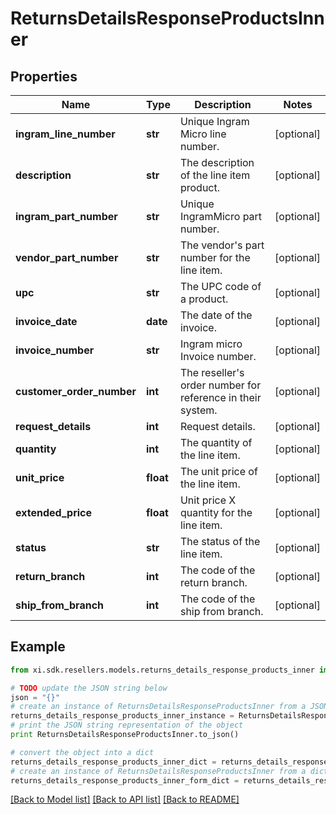 # ReturnsDetailsResponseProductsInner


## Properties

Name | Type | Description | Notes
------------ | ------------- | ------------- | -------------
**ingram_line_number** | **str** | Unique Ingram Micro line number. | [optional] 
**description** | **str** | The description of the line item product. | [optional] 
**ingram_part_number** | **str** | Unique IngramMicro part number. | [optional] 
**vendor_part_number** | **str** | The vendor&#39;s part number for the line item. | [optional] 
**upc** | **str** | The UPC code of a product. | [optional] 
**invoice_date** | **date** | The date of the invoice. | [optional] 
**invoice_number** | **str** | Ingram micro Invoice number. | [optional] 
**customer_order_number** | **int** | The reseller&#39;s order number for reference in their system. | [optional] 
**request_details** | **int** | Request details. | [optional] 
**quantity** | **int** | The quantity of the line item. | [optional] 
**unit_price** | **float** | The unit price of the line item. | [optional] 
**extended_price** | **float** | Unit price X quantity for the line item. | [optional] 
**status** | **str** | The status of the line item. | [optional] 
**return_branch** | **int** | The code of the return branch. | [optional] 
**ship_from_branch** | **int** | The code of the ship from branch. | [optional] 

## Example

```python
from xi.sdk.resellers.models.returns_details_response_products_inner import ReturnsDetailsResponseProductsInner

# TODO update the JSON string below
json = "{}"
# create an instance of ReturnsDetailsResponseProductsInner from a JSON string
returns_details_response_products_inner_instance = ReturnsDetailsResponseProductsInner.from_json(json)
# print the JSON string representation of the object
print ReturnsDetailsResponseProductsInner.to_json()

# convert the object into a dict
returns_details_response_products_inner_dict = returns_details_response_products_inner_instance.to_dict()
# create an instance of ReturnsDetailsResponseProductsInner from a dict
returns_details_response_products_inner_form_dict = returns_details_response_products_inner.from_dict(returns_details_response_products_inner_dict)
```
[[Back to Model list]](../README.md#documentation-for-models) [[Back to API list]](../README.md#documentation-for-api-endpoints) [[Back to README]](../README.md)


